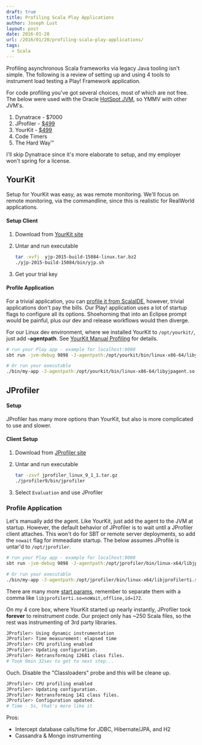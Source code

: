 ```yaml
---
draft: true
title: Profiling Scala Play Applications
author: Joseph Lust
layout: post
date: 2016-01-20
url: /2016/01/20/profiling-scala-play-applications/
tags:
  - Scala
---
```


Profiling asynchronous Scala frameworks via legacy Java tooling isn't simple. The following is a review of setting up and using 4 tools to instrument load testing a Play! Framework application.

For code profiling you've got several choices, most of which are not free. The below were used with the Oracle [HotSpot JVM](https://en.wikipedia.org/wiki/HotSpot), so YMMV with other JVM's.

1. Dynatrace - $7000
1. JProfiler - [$499](https://www.ej-technologies.com/buy/jprofiler/select)
1. YourKit - [$499](https://www.yourkit.com/purchase/content.jsp)
1. Code Timers
1. The Hard Way™

I'll skip Dynatrace since it's more elaborate to setup, and my employer won't spring for a license.

## YourKit

Setup for YourKit was easy, as was remote monitoring. We'll focus on remote monitoring, via the commandline, since this is realistic for RealWorld applications.

#### Setup Client

1. Download from [YourKit site](https://www.yourkit.com/download)
2. Untar and run executable

	```bash
	tar -xvfj  yjp-2015-build-15084-linux.tar.bz2
	./yjp-2015-build-15084/bin/yjp.sh
	```

3. Get your trial key

#### Profile Application

For a trivial application, you can [profile it from ScalaIDE](https://www.yourkit.com/docs/80/help/eclipse.jsp), however, trivial applications don't pay the bills. Our Play! application uses a lot of startup flags to configure all its options. Shoehorning that into an Eclipse prompt would be painful, plus our dev and release workflows would then diverge.

For our Linux dev environment, where we installed YourKit to `/opt/yourkit/`, just add __-agentpath__. See [YourKit Manual Profiling](https://www.yourkit.com/docs/80/help/agent.jsp) for details.

```bash
# run your Play app - example for localhost:9000
sbt run -jvm-debug 9898 -J-agentpath:/opt/yourkit/bin/linux-x86-64/libyjpagent.so  -Dhttp.port=9000

# Or run your executable
./bin/my-app -J-agentpath:/opt/yourkit/bin/linux-x86-64/libyjpagent.so 
```


## JProfiler

#### Setup

JProfiler has many more options than YourKit, but also is more complicated to use and slower.

#### Client Setup

1. Download from [JProfiler site](https://www.ej-technologies.com/download/jprofiler/files)
2. Untar and run executable

	```bash
	tar -zxvf jprofiler_linux_9_1_1.tar.gz
	./jprofiler9/bin/jprofiler
	```
3. Select `Evaluation` and use JProfiler

### Profile Application

Let's manually add the agent. Like YourKit, just add the agent to the JVM at startup. However, the default behavior of JProfiler is to wait until a JProfiler client attaches. This won't do for SBT or remote server deployments, so add the `nowait` flag for immeadiate startup. The below assumes JProfile is untar'd to `/opt/jprofiler`.

```bash    
# run your Play app - example for localhost:9000
sbt run -jvm-debug 9898 -J-agentpath:/opt/jprofiler/bin/linux-x64/libjprofilerti.so=nowait  -Dhttp.port=9000

# Or run your executable
./bin/my-app -J-agentpath:/opt/jprofiler/bin/linux-x64/libjprofilerti.so=nowait
```
There are many more [start params](http://resources.ej-technologies.com/jprofiler/help/doc/sessions/remoteTable.html), remember to separate them with a comma like `libjprofilerti.so=noWait,offline,id=172`.

On my 4 core box, where YourKit started up nearly instantly, JProfiler took __forever__ to reinstrument code. Our project only has ~250 Scala files, so the rest was instrumenting of 3rd party libraries.

```bash
JProfiler> Using dynamic instrumentation
JProfiler> Time measurement: elapsed time
JProfiler> CPU profiling enabled
JProfiler> Updating configuration.
JProfiler> Retransforming 12681 class files.
# Took 9min 32sec to get to next step...
```

Ouch. Disable the "Classloaders" probe and this will be cleane up.

```bash
JProfiler> CPU profiling enabled
JProfiler> Updating configuration.
JProfiler> Retransforming 141 class files.
JProfiler> Configuration updated.
# Time - 5s, that's more like it
```

Pros:

* Intercept database calls/time for JDBC, Hibernate/JPA, and H2
* Cassandra & Mongo instrumenting

